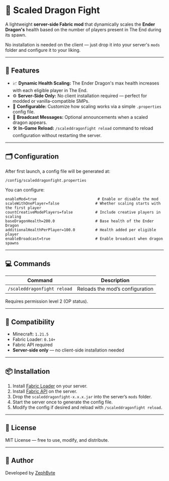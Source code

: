 # 🐉 Scaled Dragon Fight

A lightweight **server-side Fabric mod** that dynamically scales the **Ender Dragon's** health based on the number of players present in The End during its spawn.

No installation is needed on the client — just drop it into your server's `mods` folder and configure it to your liking.

---

## 🔧 Features

- 📈 **Dynamic Health Scaling:** The Ender Dragon's max health increases with each eligible player in The End.
- ⚙️ **Server-Side Only:** No client installation required — perfect for modded or vanilla-compatible SMPs.
- 🔧 **Configurable:** Customize how scaling works via a simple `.properties` config file.
- 📢 **Broadcast Messages:** Optional announcements when a scaled dragon appears.
- 🛠️ **In-Game Reload:** `/scaleddragonfight reload` command to reload configuration without restarting the server.

---

## 🗂️ Configuration

After first launch, a config file will be generated at:

```
/config/scaleddragonfight.properties
```

You can configure:

```
enableMod=true                           # Enable or disable the mod
scaleWithOnePlayer=false                # Whether scaling starts with the first player
countCreativeModePlayers=false          # Include creative players in scaling
baseDragonHealth=200.0                  # Base health of the Ender Dragon
additionalHealthPerPlayer=100.0         # Health added per eligible player
enableBroadcast=true                    # Enable broadcast when dragon spawns
```

---

## 💻 Commands

| Command                       | Description                         |
|------------------------------|-------------------------------------|
| `/scaleddragonfight reload`  | Reloads the mod’s configuration     |

Requires permission level 2 (OP status).

---

## 🔌 Compatibility

- Minecraft: `1.21.5`
- Fabric Loader: `0.14+`
- Fabric API required
- **Server-side only** — no client-side installation needed

---

## 📦 Installation

1. Install [Fabric Loader](https://fabricmc.net/) on your server.
2. Install [Fabric API](https://modrinth.com/mod/fabric-api) on the server.
3. Drop the `scaleddragonfight-x.x.x.jar` into the server’s `mods` folder.
4. Start the server once to generate the config file.
5. Modify the config if desired and reload with `/scaleddragonfight reload`.

---

## 📜 License

MIT License — free to use, modify, and distribute.

---

## 👤 Author

Developed by [ZephByte](https://github.com/zephbyte)
